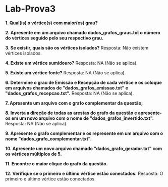 # Lab-Prova3
**1. Qual(is) o vértice(s) com maior(es) grau?**

**2. Apresente em um arquivo chamado dados_grafos_graus.txt o número do vértices seguido pelo seu respectivo grau.**

**3. Se existir, quais são os vértices isolados?**
Resposta: Não existem vértices isolados.

**4. Existe um vértice sumidouro?**
Resposta: NA (Não se aplica).

**5. Existe um vértice fonte?**
Resposta: NA (Não se aplica).

**6. Determine o grau de Emissão e Recepção de cada vértice e os coloque em arquivos chamados de "dados_grafos_emissao.txt" e "dados_grafos_recepcao.txt".**
Resposta: NA (Não se aplica).

**7. Apresente um arquivo com o grafo complementar da questão;**

**8. Inverta a direção de todas as arestas do grafo da questão e apresente-os em um novo arquivo com o nome de "dados_grafos_invertido.txt".**
Resposta: NA (Não se aplica).

**9. Apresente o grafo complementar e os represente em um arquivo com o nome "dados_grafo_complementar.txt".**

**10. Apresente um novo arquivo chamado "dados_grafo_gerador.txt" com os vértices múltiplos de 5.**

**11. Encontre o maior clique do grafo da questão.**

**12. Verifique se o primeiro e último vértice estão conectados.**
Resposta: O primeiro e último vértice estão conectados.